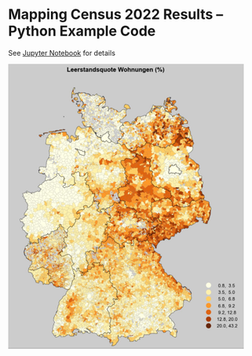 # Mapping Census 2022 Results – Python Example Code
See [Jupyter Notebook](https://github.com/wahlatlas/zensus2022/blob/main/beispielcode_karte.ipynb) for details  
  
<img src="https://github.com/wahlatlas/zensus2022/raw/main/meine_Karte_Zensus2022.jpg" width="480px">
